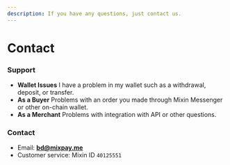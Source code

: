 ```yaml
---
description: If you have any questions, just contact us.
---
```


# Contact

### Support

* **Wallet Issues**
  I have a problem in my wallet such as a withdrawal, deposit, or transfer.
* **As a Buyer**
  Problems with an order you made through Mixin Messenger or other on-chain wallet.
* **As a Merchant**
  Problems with integration with API or other questions.

### Contact

* Email: [**bd@mixpay.me**](mailto:bd@mixpay.me)
* Customer service: Mixin ID `40125551`
